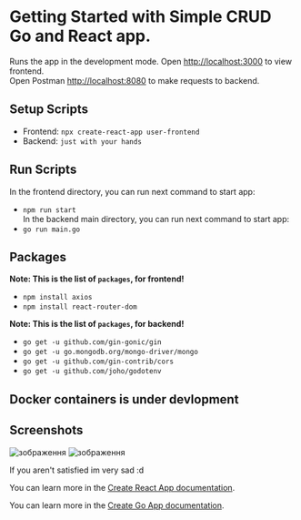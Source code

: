 # Getting Started with Simple CRUD Go and React app.

Runs the app in the development mode.
Open [http://localhost:3000](http://localhost:3000) to view frontend.\
Open Postman [http://localhost:8080](http://localhost:8080) to make requests to backend.

## Setup Scripts
- Frontend: `npx create-react-app user-frontend`
- Backend: `just with your hands`


## Run Scripts
In the frontend directory, you can run next command to start app:
- `npm run start`\
In the backend main directory, you can run next command to start app:
- `go run main.go`

## Packages
**Note: This is the list of `packages`, for frontend!**
- `npm install axios`
- `npm install react-router-dom`

**Note: This is the list of `packages`, for backend!**
- `go get -u github.com/gin-gonic/gin`
- `go get -u go.mongodb.org/mongo-driver/mongo`
- `go get -u github.com/gin-contrib/cors`
- `go get -u github.com/joho/godotenv`

## Docker containers is under devlopment

## Screenshots
![зображення](https://github.com/Javez/CRUD_GO_React/assets/66317972/383916bc-be3c-4826-9845-bb501c0f41a2)
![зображення](https://github.com/Javez/CRUD_GO_React/assets/66317972/24cb641f-9a9d-460a-8477-8a4c47471e62)

If you aren't satisfied im very sad :d


You can learn more in the [Create React App documentation](https://facebook.github.io/create-react-app/docs/getting-started).

You can learn more in the [Create Go App documentation](https://go.dev/doc/tutorial/getting-started).

